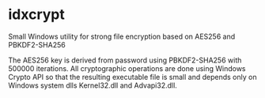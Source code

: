# idxcrypt
Small Windows utility for strong file encryption based on AES256 and PBKDF2-SHA256

The AES256 key is derived from password using PBKDF2-SHA256 with 500000 iterations.
All cryptographic operations are done using Windows Crypto API so that the resulting executable file is small and depends only on Windows system dlls Kernel32.dll and Advapi32.dll.
